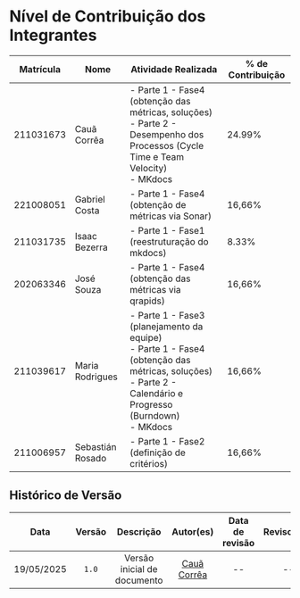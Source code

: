 # Nível de Contribuição dos Integrantes

| Matrícula | Nome             | Atividade Realizada                                                                                                                                                  | % de Contribuição |
| --------- | ---------------- | -------------------------------------------------------------------------------------------------------------------------------------------------------------------- | ----------------- |
| 211031673 | Cauã Corrêa      | - Parte 1 - Fase4 (obtenção das métricas, soluções) <br> - Parte 2 - Desempenho dos Processos (Cycle Time e Team Velocity) <br> - MKdocs                             | 24.99%            |
| 221008051 | Gabriel Costa    | - Parte 1 - Fase4 (obtenção de métricas via Sonar)  <br>                                                                                                             | 16,66%            |
| 211031735 | Isaac Bezerra    | - Parte 1 - Fase1 (reestruturação do mkdocs)                                                                                                                         | 8.33%             |
| 202063346 | José Souza       | - Parte 1 - Fase4 (obtenção das métricas via qrapids) <br>                                                                                                           | 16,66%            |
| 211039617 | Maria Rodrigues  | - Parte 1 - Fase3 (planejamento da equipe) <br> - Parte 1 - Fase4 (obtenção das métricas, soluções) <br> - Parte 2 - Calendário e Progresso (Burndown) <br> - MKdocs | 16,66%            |
| 211006957 | Sebastián Rosado | - Parte 1 - Fase2 (definição de critérios) <br/>                                                                                                                     | 16,66%            |

## Histórico de Versão

|    Data    | Versão |          Descrição          |                   Autor(es)                   | Data de revisão | Revisor(es) |
| :--------: | :----: | :-------------------------: | :-------------------------------------------: | :-------------: | :---------: |
| 19/05/2025 | `1.0`  | Versão inicial de documento | [Cauã Corrêa](https://github.com/CauaMatheus) |       --        |     --      |
